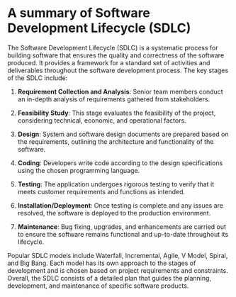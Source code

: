 # A summary of Software Development Lifecycle (SDLC)

The Software Development Lifecycle (SDLC) is a systematic process for building software that ensures the quality and correctness of the software produced. It provides a framework for a standard set of activities and deliverables throughout the software development process. The key stages of the SDLC include:

1. **Requirement Collection and Analysis**: Senior team members conduct an in-depth analysis of requirements gathered from stakeholders.

2. **Feasibility Study**: This stage evaluates the feasibility of the project, considering technical, economic, and operational factors.

3. **Design**: System and software design documents are prepared based on the requirements, outlining the architecture and functionality of the software.

4. **Coding**: Developers write code according to the design specifications using the chosen programming language.

5. **Testing**: The application undergoes rigorous testing to verify that it meets customer requirements and functions as intended.

6. **Installation/Deployment**: Once testing is complete and any issues are resolved, the software is deployed to the production environment.

7. **Maintenance**: Bug fixing, upgrades, and enhancements are carried out to ensure the software remains functional and up-to-date throughout its lifecycle.

Popular SDLC models include Waterfall, Incremental, Agile, V Model, Spiral, and Big Bang. Each model has its own approach to the stages of development and is chosen based on project requirements and constraints. Overall, the SDLC consists of a detailed plan that guides the planning, development, and maintenance of specific software products.